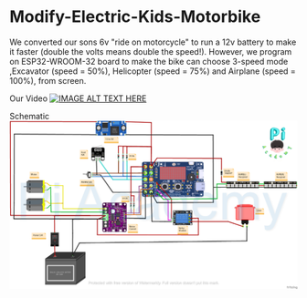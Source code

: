 # Modify-Electric-Kids-Motorbike
We converted our sons 6v "ride on motorcycle" to run a 12v battery to make it faster (double the volts means double the speed!). However, we program on ESP32-WROOM-32 board to make the bike can choose 3-speed mode ,Excavator (speed = 50%), Helicopter (speed = 75%) and Airplane (speed = 100%), from screen. 

Our Video
[![IMAGE ALT TEXT HERE](https://img.youtube.com/vi/8pGsyZsfEvg/0.jpg)](https://www.youtube.com/watch?v=8pGsyZsfEvg)

Schematic
![Screenshot](PiMotorbikeSchematic.png)
